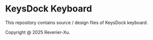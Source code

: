 # KeysDock Keyboard

This repository contains source / design files of KeysDock keyboard.

Copyright @ 2025 Reverier-Xu.
